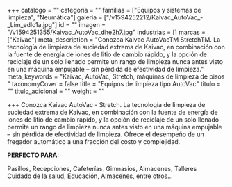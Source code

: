 +++
catalogo = ""
categoria = ""
familias = ["Equipos y sistemas de limpieza", "Neumática"]
galeria = ["/v1594252212/Kaivac_AutoVac_-_Lim_edlo1a.jpg"]
id = ""
imagen = "/v1594251355/Kaivac_AutoVac_dhe2h7.jpg"
industrias = []
marcas = ["Kaivac"]
meta_description = "Conozca Kaivac AutoVacTM StretchTM. La tecnología de limpieza de suciedad extrema de Kaivac, en combinación con la fuente de energía de iones de litio de cambio rápido, y la opción de reciclaje de un solo llenado permite un rango de limpieza nunca antes visto en una máquina empujable – sin pérdida de efectividad de limpieza."
meta_keywords = "Kaivac, AutoVac, Stretch, máquinas de limpieza de pisos "
taxonomyCover = false
title = "Equipos de limpieza tipo AutoVac"
titulo = ""
titulo_adicional = ""
weight = ""

+++
Conozca Kaivac AutoVac - Stretch. La tecnología de limpieza de suciedad extrema de Kaivac, en combinación con la fuente de energía de iones de litio de cambio rápido, y la opción de reciclaje de un solo llenado permite un rango de limpieza nunca antes visto en una máquina empujable – sin pérdida de efectividad de limpieza. Ofrece el desempeño de un fregador automático a una fracción del costo y complejidad.

**PERFECTO PARA:**

Pasillos, Recepciones, Cafeterías, Gimnasios, Almacenes, Talleres  
Cuidado de la salud, Educación, Almacenes, entre otros...